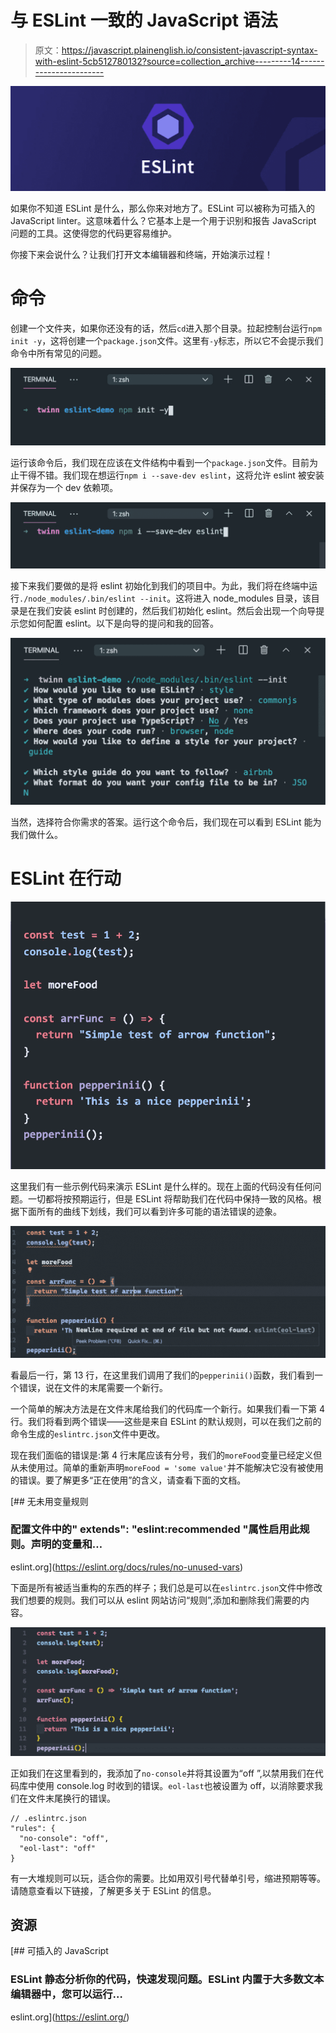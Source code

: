 # 与 ESLint 一致的 JavaScript 语法

> 原文：<https://javascript.plainenglish.io/consistent-javascript-syntax-with-eslint-5cb512780132?source=collection_archive---------14----------------------->

![](img/98c68bfc498ecd5aa5c79b234bc59a2b.png)

如果你不知道 ESLint 是什么，那么你来对地方了。ESLint 可以被称为可插入的 JavaScript linter。这意味着什么？它基本上是一个用于识别和报告 JavaScript 问题的工具。这使得您的代码更容易维护。

你接下来会说什么？让我们打开文本编辑器和终端，开始演示过程！

# **命令**

创建一个文件夹，如果你还没有的话，然后`cd`进入那个目录。拉起控制台运行`npm init -y`，这将创建一个`package.json`文件。这里有`-y`标志，所以它不会提示我们命令中所有常见的问题。

![](img/396f10f306a5b5245f30e22859417c13.png)

运行该命令后，我们现在应该在文件结构中看到一个`package.json`文件。目前为止干得不错。我们现在想运行`npm i --save-dev eslint`，这将允许 eslint 被安装并保存为一个 dev 依赖项。

![](img/47d4627f92d8ab62e0c104260f9a059f.png)

接下来我们要做的是将 eslint 初始化到我们的项目中。为此，我们将在终端中运行`./node_modules/.bin/eslint --init`。这将进入 node_modules 目录，该目录是在我们安装 eslint 时创建的，然后我们初始化 eslint。然后会出现一个向导提示您如何配置 eslint。以下是向导的提问和我的回答。

![](img/ccfe495f5e39c3161a13a1ca48c445be.png)

当然，选择符合你需求的答案。运行这个命令后，我们现在可以看到 ESLint 能为我们做什么。

# **ESLint 在行动**

![](img/e04002ab0c4ff6fa6ec20fd1b1bbef21.png)

这里我们有一些示例代码来演示 ESLint 是什么样的。现在上面的代码没有任何问题。一切都将按预期运行，但是 ESLint 将帮助我们在代码中保持一致的风格。根据下面所有的曲线下划线，我们可以看到许多可能的语法错误的迹象。

![](img/0fa1161c39029c6f318d86b46f9619a0.png)

看最后一行，第 13 行，在这里我们调用了我们的`pepperinii()`函数，我们看到一个错误，说在文件的末尾需要一个新行。

一个简单的解决方法是在文件末尾给我们的代码库一个新行。如果我们看一下第 4 行。我们将看到两个错误——这些是来自 ESLint 的默认规则，可以在我们之前的命令生成的`eslintrc.json`文件中更改。

现在我们面临的错误是:第 4 行末尾应该有分号，我们的`moreFood`变量已经定义但从未使用过。简单的重新声明`moreFood = 'some value'`并不能解决它没有被使用的错误。要了解更多“正在使用”的含义，请查看下面的文档。

[](https://eslint.org/docs/rules/no-unused-vars) [## 无未用变量规则

### 配置文件中的" extends": "eslint:recommended "属性启用此规则。声明的变量和…

eslint.org](https://eslint.org/docs/rules/no-unused-vars) 

下面是所有被适当重构的东西的样子；我们总是可以在`eslintrc.json`文件中修改我们想要的规则。我们可以从 eslint 网站访问“规则”,添加和删除我们需要的内容。

![](img/e6adfb844c0b41926d80020410939c42.png)

正如我们在这里看到的，我添加了`no-console`并将其设置为“off ”,以禁用我们在代码库中使用 console.log 时收到的错误。`eol-last`也被设置为 off，以消除要求我们在文件末尾换行的错误。

```
// .eslintrc.json
"rules": {
  "no-console": "off",
  "eol-last": "off"
}
```

有一大堆规则可以玩，适合你的需要。比如用双引号代替单引号，缩进预期等等。请随意查看以下链接，了解更多关于 ESLint 的信息。

## **资源**

[](https://eslint.org/) [## 可插入的 JavaScript

### ESLint 静态分析你的代码，快速发现问题。ESLint 内置于大多数文本编辑器中，您可以运行…

eslint.org](https://eslint.org/)